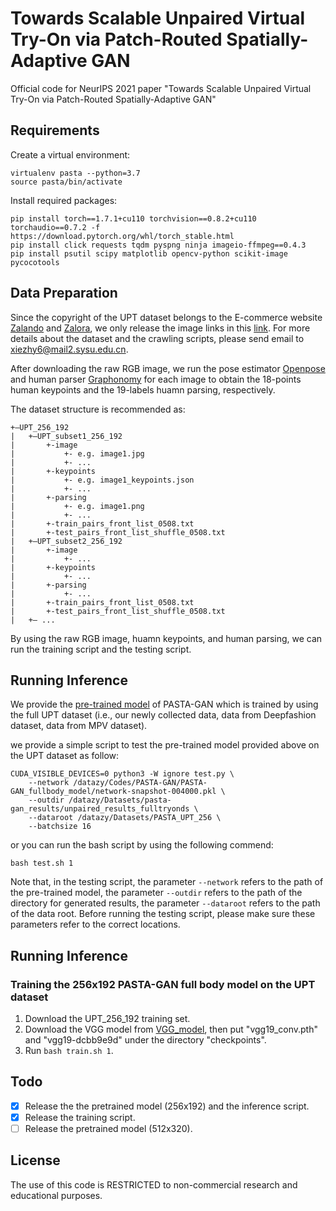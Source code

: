 # Towards Scalable Unpaired Virtual Try-On via Patch-Routed Spatially-Adaptive GAN
Official code for NeurIPS 2021 paper "Towards Scalable Unpaired Virtual Try-On via Patch-Routed Spatially-Adaptive GAN"

## Requirements

Create a virtual environment:
```
virtualenv pasta --python=3.7
source pasta/bin/activate
```
Install required packages:
```
pip install torch==1.7.1+cu110 torchvision==0.8.2+cu110 torchaudio==0.7.2 -f https://download.pytorch.org/whl/torch_stable.html
pip install click requests tqdm pyspng ninja imageio-ffmpeg==0.4.3
pip install psutil scipy matplotlib opencv-python scikit-image pycocotools
```

## Data Preparation
Since the copyright of the UPT dataset belongs to the E-commerce website [Zalando](https://www.zalando.co.uk/) and [Zalora](https://www.zalora.com.my/), we only release the image links in this [link](https://drive.google.com/file/d/1GpiwvE318_EOmbLrRR8gADmY2cimvkFF/view?usp=sharing). For more details about the dataset and the crawling scripts, please send email to [xiezhy6@mail2.sysu.edu.cn]().

After downloading the raw RGB image, we run the pose estimator [Openpose](https://github.com/CMU-Perceptual-Computing-Lab/openpose) and human parser [Graphonomy](https://github.com/Gaoyiminggithub/Graphonomy) for each image to obtain the 18-points human keypoints and the 19-labels huamn parsing, respectively.

The dataset structure is recommended as:
```
+—UPT_256_192
|   +—UPT_subset1_256_192
|       +-image
|           +- e.g. image1.jpg
|           +- ...
|       +-keypoints
|           +- e.g. image1_keypoints.json
|           +- ...
|       +-parsing
|           +- e.g. image1.png
|           +- ...
|       +-train_pairs_front_list_0508.txt
|       +-test_pairs_front_list_shuffle_0508.txt
|   +—UPT_subset2_256_192
|       +-image
|           +- ...
|       +-keypoints
|           +- ...
|       +-parsing
|           +- ...
|       +-train_pairs_front_list_0508.txt
|       +-test_pairs_front_list_shuffle_0508.txt
|   +— ...
```

By using the raw RGB image, huamn keypoints, and human parsing, we can run the training script and the testing script.

## Running Inference
We provide the [pre-trained model](https://drive.google.com/drive/folders/1CNj5VJawwEjbAnpCRO0XlWdOduF1xDjm?usp=sharing) of PASTA-GAN which is trained by using the full UPT dataset (i.e., our newly collected data, data from Deepfashion dataset, data from MPV dataset).

we provide a simple script to test the pre-trained model provided above on the UPT dataset as follow:
```
CUDA_VISIBLE_DEVICES=0 python3 -W ignore test.py \
    --network /datazy/Codes/PASTA-GAN/PASTA-GAN_fullbody_model/network-snapshot-004000.pkl \
    --outdir /datazy/Datasets/pasta-gan_results/unpaired_results_fulltryonds \
    --dataroot /datazy/Datasets/PASTA_UPT_256 \
    --batchsize 16
```
or you can run the bash script by using the following commend:
```
bash test.sh 1
```
Note that, in the testing script, the parameter `--network` refers to the path of the pre-trained model, the parameter `--outdir` refers to the path of the directory for generated results, the parameter `--dataroot` refers to the path of the data root. Before running the testing script, please make sure these parameters refer to the correct locations.

## Running Inference
### Training the 256x192 PASTA-GAN full body model on the UPT dataset
1. Download the UPT_256_192 training set.
2. Download the VGG model from [VGG_model](https://drive.google.com/file/d/1G3L6rzwSXRALoSq4heqKsboUZk4lth1g/view?usp=sharing), then put "vgg19_conv.pth" and "vgg19-dcbb9e9d" under the directory "checkpoints".
3. Run `bash train.sh 1`.

## Todo
- [x] Release the the pretrained model (256x192) and the inference script.
- [x] Release the training script.
- [ ] Release the pretrained model (512x320).

## License
The use of this code is RESTRICTED to non-commercial research and educational purposes.

